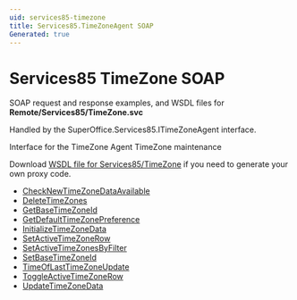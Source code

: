```yaml
---
uid: services85-timezone
title: Services85.TimeZoneAgent SOAP
Generated: true
---
```


# Services85 TimeZone SOAP

SOAP request and response examples, and WSDL files for **Remote/Services85/TimeZone.svc**

Handled by the <see cref="T:SuperOffice.Services85.ITimeZoneAgent">SuperOffice.Services85.ITimeZoneAgent</see> interface.

Interface for the TimeZone Agent
TimeZone maintenance

Download [WSDL file for Services85/TimeZone](../Services85-TimeZone.md) if you need to generate your own proxy code.

* [CheckNewTimeZoneDataAvailable](CheckNewTimeZoneDataAvailable.md)
* [DeleteTimeZones](DeleteTimeZones.md)
* [GetBaseTimeZoneId](GetBaseTimeZoneId.md)
* [GetDefaultTimeZonePreference](GetDefaultTimeZonePreference.md)
* [InitializeTimeZoneData](InitializeTimeZoneData.md)
* [SetActiveTimeZoneRow](SetActiveTimeZoneRow.md)
* [SetActiveTimeZonesByFilter](SetActiveTimeZonesByFilter.md)
* [SetBaseTimeZoneId](SetBaseTimeZoneId.md)
* [TimeOfLastTimeZoneUpdate](TimeOfLastTimeZoneUpdate.md)
* [ToggleActiveTimeZoneRow](ToggleActiveTimeZoneRow.md)
* [UpdateTimeZoneData](UpdateTimeZoneData.md)

